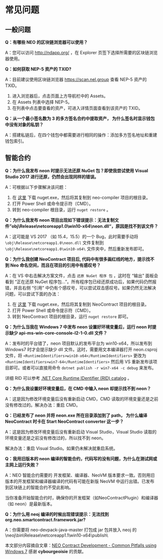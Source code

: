 # 常见问题

## 一般问题

**Q：有哪些 NEO 的区块链浏览器可以使用？**

A：您可以访问 http://ndapp.org/ ，在 Explorer 页签下选择所需要的区块链浏览器使用。

**Q：如何获取 NEP-5 资产的 TXID?**

A：目前建议使用区块链浏览器 https://scan.nel.group 查看 NEP-5 资产的 TXID。

1. 进入浏览器后，点击页面上方导航栏中的 Assets。 
2. 在 Assets 列表中选择 NEP-5。
3. 在列表中点击要查看的资产，可进入详情页面查看到该资产的 TXID。

**Q：从一个最小签名数为 3 的多方签名合约中提取资产， 为什么签名时显示钱包中没有对象的私钥？**

A：搭建私链后，在四个钱包中都需要进行相同的操作：添加多方签名地址和重建钱包索引。

## 智能合约

**Q：为什么我发布 neon 时提示无法还原 NuGet 包？即使我尝试使用 Visual Studio 2017 进行还原，仍然会出现同样的错误。**

A：可根据以下步骤解决该问题：

1. 在 [这里](https://www.nuget.org/downloads) 下载 nuget.exe，然后将其复制到 neo-compiler 项目的根目录。
2. 打开 Power Shell 或命令提示符（CMD）。
3. 转到 neo-compiler 根目录，运行 `nuget restore` 。

**Q：为什么我发布 neon 项目出现如下错误提示：无法复制文件”obj\Release\netcoreapp1.0\win10-x64\neon.dll“，原因是找不到该文件？**

A：这可能是 VS 2017 （如 15.4，15.5）的一个 Bug，此时需要手动将 `\obj\Release\netcoreapp1.0\neon.dll` 文件复制到 `\obj\Release\netcoreapp1.0\win10-x64\` 文件夹中，然后重新发布即可。

**Q：为什么我创建 NeoContract 项目后, 代码中有很多画红线的地方，提示找不到 Neo 命名空间，而且在项目的引用中有感叹号？**

A：在 VS 中右击解决方案文件，点击 `还原 NuGet 程序 包` ，这时在 “输出” 面板会看到 “正在还原 NuGet 程序包...”。所有程序包已经还原成功后，如果代码仍然报错，并且右侧 “引用” 中仍有个感叹号，可以尝试双击感叹号。如果仍然无法解决问题，可以尝试下面的办法：

1. 在 [这里](https://www.nuget.org/downloads) 下载 nuget.exe，然后将其复制到 NeoContract 项目的根目录。
2. 打开 Power Shell 或命令提示符（CMD）。
3. 转到 NeoContract 项目的根目录，运行 `nuget restore` 即可。

**Q：为什么当我在 Windows 7 中发布 neon 设置好环境变量后，运行 neon 时提示缺少  api-ms-win-core-console-l2-1-0.dll 文件？**

A：发布时的平台错了，neon 项目默认的发布平台为 win10-x64，所以发布到 Windows7 时才会提示缺少 dll 文件。这时，需要用文本编译器打开 neon.csproj 文件，将 `<RuntimeIdentifiers>win10-x64</RuntimeIdentifiers>` 更改为 `<RuntimeIdentifiers>win7-64</RuntimeIdentifiers>` 然后用 VS 重新发布该项目即可。或者可以直接用命令 `dotnet publish -r win7-x64 -c debug` 来发布。

详细 RID 可以参考 [.NET Core Runtime IDentifier (RID) catalog](https://docs.microsoft.com/en-us/dotnet/core/rid-catalog) 。

**Q：为什么我设置好环境变量后，在 CMD 中输入 neon 却提示找不到 neon？**

A：这是因为修改环境变量后没有重新启动 CMD，CMD 读取的环境变量还是之前没有修改过的。解决办法：重启 CMD。

**Q：已经发布了 neon 并将 neon.exe 所在目录添加到了 path， 为什么编译 NeoContract 时卡在 Start NeoContract converter 这一步？**

A：这是因为修改环境变量后没有重新启动 Visual Studio，Visual Studio 读取的环境变量还是之前没有修改过的，所以找不到 neon。

解决办法：重启 Visual Studio。如果仍未解决就重启系统。

**Q：我用旧版本的 neon 编译的智能合约，代码写的没有问题，为什么在测试网或主网上运行失败？**

A：NEO 智能合约需要的 开发框架、编译器、NeoVM 版本要求一致。否则用旧版本的开发框架和编译器编译的代码有可能在新版 NeoVM 中运行出错。已发布到区块链上的智能合约不受此影响。

当你准备开始智能合约时，确保你的开发框架（如NeoContractPlugin）和编译器（如 neon）是最新版本。

**Q：为什么用 neoj 编译的时候出现错误提示：无法找到 org.neo.smartcontract.framework.jar?**

A：你需要将 neo-devpack-java-master 打包成 jar 包并放入 neoj 的 \neoj\bin\Release\netcoreapp1.1\win10-x64\publish\

本文部分内容摘自文章：[NEO Contract Development - Common Pitfalls using Windows 7](https://steemit.com/neo/@cybourgeoisie/neo-contract-development-common-pitfalls-using-windows-7) 感谢 **cybourgeoisie** 的贡献。
